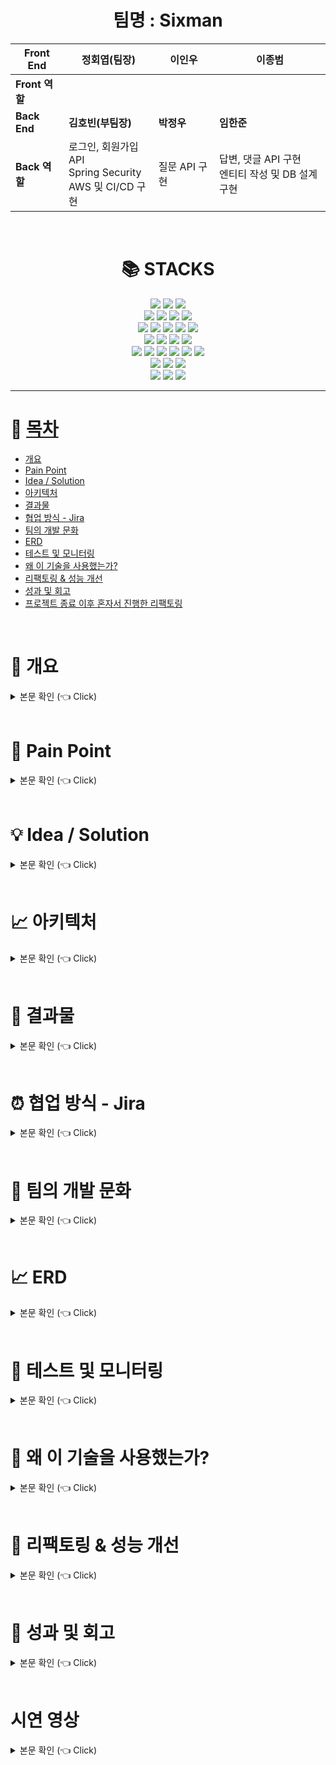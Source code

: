 
# <div align=center>팀명 : Sixman</div>

| **Front End**  | **정회엽(팀장)**                                             | **이인우**    | **이종범**                                           |
| -------------- | ------------------------------------------------------------ | ------------- | ---------------------------------------------------- |
| **Front 역할** |                                                              |               |                                                      |
| **Back End**   | **김호빈(부팀장)**                                           | **박정우**    | **임한준**                                           |
| **Back 역할**  | 로그인, 회원가입 API<br />Spring Security<br />AWS 및 CI/CD 구현 | 질문 API 구현 | 답변, 댓글 API 구현<br />엔티티 작성 및 DB 설계 구현 |

 <br>

# <div align=center>📚 STACKS</div>



<div align=center> 
  <img src="https://img.shields.io/badge/java-007396?style=for-the-badge&logo=java&logoColor=white"> 
  <img src="https://img.shields.io/badge/c++-00599C?style=for-the-badge&logo=c%2B%2B&logoColor=white">
  <img src="https://img.shields.io/badge/python-3776AB?style=for-the-badge&logo=python&logoColor=white"> 
  <br>
  <img src="https://img.shields.io/badge/html5-E34F26?style=for-the-badge&logo=html5&logoColor=white"> 
  <img src="https://img.shields.io/badge/css-1572B6?style=for-the-badge&logo=css3&logoColor=white"> 
  <img src="https://img.shields.io/badge/javascript-F7DF1E?style=for-the-badge&logo=javascript&logoColor=black"> 
  <img src="https://img.shields.io/badge/jquery-0769AD?style=for-the-badge&logo=jquery&logoColor=white">
  <br>

  <img src="https://img.shields.io/badge/oracle-F80000?style=for-the-badge&logo=oracle&logoColor=white"> 
  <img src="https://img.shields.io/badge/mysql-4479A1?style=for-the-badge&logo=mysql&logoColor=white"> 
  <img src="https://img.shields.io/badge/mariaDB-003545?style=for-the-badge&logo=mariaDB&logoColor=white"> 
  <img src="https://img.shields.io/badge/mongoDB-47A248?style=for-the-badge&logo=MongoDB&logoColor=white">
  <img src="https://img.shields.io/badge/firebase-FFCA28?style=for-the-badge&logo=firebase&logoColor=white">
  <br>

  <img src="https://img.shields.io/badge/react-61DAFB?style=for-the-badge&logo=react&logoColor=black"> 
  <img src="https://img.shields.io/badge/vue.js-4FC08D?style=for-the-badge&logo=vue.js&logoColor=white"> 
  <img src="https://img.shields.io/badge/angular.js-DD0031?style=for-the-badge&logo=angularjs&logoColor=white">
  <img src="https://img.shields.io/badge/node.js-339933?style=for-the-badge&logo=Node.js&logoColor=white">
  <br>

  <img src="https://img.shields.io/badge/spring-6DB33F?style=for-the-badge&logo=spring&logoColor=white"> 
  <img src="https://img.shields.io/badge/express-000000?style=for-the-badge&logo=express&logoColor=white">
  <img src="https://img.shields.io/badge/django-092E20?style=for-the-badge&logo=django&logoColor=white">
  <img src="https://img.shields.io/badge/flask-000000?style=for-the-badge&logo=flask&logoColor=white">
  <img src="https://img.shields.io/badge/flutter-02569B?style=for-the-badge&logo=flutter&logoColor=white">

  <img src="https://img.shields.io/badge/bootstrap-7952B3?style=for-the-badge&logo=bootstrap&logoColor=white">
  <br>

  <img src="https://img.shields.io/badge/linux-FCC624?style=for-the-badge&logo=linux&logoColor=black"> 
  <img src="https://img.shields.io/badge/amazonaws-232F3E?style=for-the-badge&logo=amazonaws&logoColor=white"> 
  <img src="https://img.shields.io/badge/apache tomcat-F8DC75?style=for-the-badge&logo=apachetomcat&logoColor=white">
  <br>

  <img src="https://img.shields.io/badge/github-181717?style=for-the-badge&logo=github&logoColor=white">
  <img src="https://img.shields.io/badge/git-F05032?style=for-the-badge&logo=git&logoColor=white">
  <img src="https://img.shields.io/badge/fontawesome-339AF0?style=for-the-badge&logo=fontawesome&logoColor=white">
  <br>
</div>





---

# 📝 [목차](#index) <a name = "index"></a>

- [개요](#outline)
- [Pain Point](#pain_point)
- [Idea / Solution](#idea)
- [아키텍처](#structure)
- [결과물](#outputs)
- [협업 방식 - Jira](#jira)
- [팀의 개발 문화](#culture)
- [ERD](#erd)  
- [테스트 및 모니터링](#test)
- [왜 이 기술을 사용했는가?](#why)
- [리팩토링 & 성능 개선](#refactoring)
- [성과 및 회고](#retrospection)
- [프로젝트 종료 이후 혼자서 진행한 리팩토링](#update)

<br>

# 📝 개요 <a name = "outline"></a>

<details>
   <summary> 본문 확인 (👈 Click)</summary>
<br />
취미 생활 및 자기계발 활동에 금전적으로 투자하는 사람들이 지속적으로 증가하고 있으며, 20 ~ 30대 대상 685명 설문조사 결과 사람들은 취미를 혼자보다 함께 즐기고 싶어할뿐만 아니라 전체의 75% 이상이
처음만나는 사람과도 함께 취미를 즐기고 싶다고 답변했습니다. 또한, 유료로 취미생활 및 자기계발 분야 참여시 전체의 63%가 오프라인 방식을 선호하였습니다.
저희는 취미 관련 오프라인 유료 클래스의 수요가 충분하다는 것을 파악하였고, 기존 업체들의 문제점들을 보완하여 오프라인 클래스 중개 플랫폼을 서비스하고자 합니다.
</details>

<br>

# 🧐 Pain Point <a name = "pain_point"></a>

<details>
   <summary> 본문 확인 (👈 Click)</summary>
<br />

### 현재 오프라인 취미 클래스 중개 업체들의 문제점

+ 기존 오프라인 취미 클래스 중개 업체의 문제점
    - 개인 중심의 서비스
        - 설문조사 결과 사람들은 취미를 함께 즐기는 것을 선호한다고 했지만, 정작 현재 업체들은 개인 신청위주로 서비스가 진행중 
        - 예를 들어, 클래스 수강신청 인원 상태가 0/8 인 상태에서, 취미를 타인과 함께 즐기고자 하는 고객이 클래스에 수강신청을 했을경우 1/8이 되지만, 최종적으로 해당 고객 이외에는 아무도 신청하지 않아 의도와는 다르게 혼자만 신청할 가능성 존재
        - 현재 수강신청 인원 상태가 0/8 인 경우, 함께 클래스를 즐기기 위해 서비스를 이용하는 고객은 심리적으로 신청하기를 꺼리게 됨
        - 클래스 모집 최소 단위가 존재하는 경우, 개인 신청 시 최악의 경우 클래스 자체가 개설 X
    - 취미가 비슷한 사람들을 모아주는 기능 X
    - 사용자간의 소통 기능 X
    - 단체 예약에 대한 할인 정책 X

<br>

+ 동호회 모임 어플
    - 전문적인 클래스 연결 X
    - 사람을 모아주는 역할만 하기 때문에 취미를 제대로 배우고 싶은 사람들에게 부적합
    - 30 ~ 50 명의 그룹으로 형성되어 있어 관리가 어려움

</details>

<br>

# 💡 Idea / Solution <a name = "idea"></a>

<details>
   <summary> 본문 확인 (👈 Click)</summary>
<br />

+ 그룹 시스템
    - 클래스 수강 신청 전에 취미가 비슷한 사람들을 찾고, 서로 소통할 수 있는 그룹을 만들 수 있는 기능
    - 그룹원간의 채팅 기능
    - 그룹원 초대 기능
    - 그룹원 프로필 확인 기능 -> 실제 오프라인 클래스 수강 전에 그룹원이 어떤 사람인지 확인 가능

<br>

+ 게시글 시스템
    - 그룹 생성 시, 모집글을 통해 특정 클래스를 지정해두고 함께 수강신청할 그룹원 모집 기능

<br>

+ 사용자 매칭 시스템
    - 원하는 지역, 취미, 나이, 시간, 인원 등을 입력 시 이를 기반으로 사용자들을 빠르게 하나의 그룹으로 묶어주는 매칭 시스템

<br>

+ 인원수에 따른 가격 변동 시스템
    - 단체 신청 시 인원당 가격 할인 폭 증가 -> 단체 신청 이점을 제공함으로써 그룹 서비스 사용을 유도
    - ex) 1인 신청시 인당 50,000원
    - ex) 2인 신청시 인당 48,000원

<br>

### 해결책 요약  
그룹 시스템을 통해 클래스에 수강신청하기 전에 취미가 비슷한 사람들을 모을 수 있는 기능을 제공합니다.  
이를 통해, 클래스를 함께 즐기고자 하는 고객이 최종적으로 클래스에 혼자 수강신청하게 되는 불상사를 막을 수 있습니다.  
또한, 클래스를 수강하기 전에 채팅을 통해 그룹원들 간에 소통이 가능합니다.  
그룹원들 모아서 클래스에 수강신청하는 것이 번거롭다면, 매칭시스템을 이용해 빠르게 그룹을 구성할 수 있습니다.  
만약 혼자 취미 클래스를 수강해도 상관이 없다면 바로 클래스에 수강신청을 진행할 수 있습니다.  
그룹 시스템을 통해 취미가 비슷한 사람들을 클래스 수강신청 전에 사전에 모을 수 있다는 점, 유저간의 소통할 수 있다는 점이 타 중개 서비스와의 가장 큰 차이점이므로 그룹 시스템의 이용을 유도하기 위해 단체로 클래스 수강신청을 진행할 경우, 인원에 따른 가격 할인폭 높여 그룹 시스템을 사용하도록 유도합니다.



</details>

<br>

# 📈 아키텍처  <a name = "structure"></a>

<details>
   <summary> 본문 확인 (👈 Click)</summary>
<br />

<div align="center">
 <img src="/images/structure.PNG" alt="structure">
</div>

- VPC로 논리적으로 격리된 공간을 만들고 외부 접근 제한
    + VPC가 외부와 통신이 가능하도록 Internet Gateway 를 구성하고 라우팅 테이블에서 Public Subnet(10.0.1.0/24, 10.0.2.0/24)과 연결
    + NAT Gateway를 구성하여 나머지 Private Subnet 리소스가 인터넷으로 트래픽이 통할 수 있도록 연결
    + Bastion EC2를 통해 Private Subnet EC2로 접근
- Jenkins와 CodeDeploy를 사용한 Blue Green 무중단 배포
- Load Balancer과 Auto Scaling으로 트래픽 분산
- Redis Cluster 및 Redis stat 모니터링 구축
- Log Monitor 용 ELK 구축
- 검색용 ELK Cluster 구축
- RDS(MySQL) 이중화 구성


보안을 위해 VPC 안에서 전체적인 AWS 환경을 구축하였고, 내부 접근에는 bastion EC2를 통해 접근하도록 설계했습니다.  
로드밸런서와 오토스캐일링으로 트래픽을 분산했으며, Jenkins와 CodeDeploy를 통해 blue green 무중단 배포 환경을 구축했습니다.  
검색 엔진의 경우 RDS의 데이터를 배치작업을 통해 Elastic Search로 로드하고 ELK 클러스터를 통해 안정적으로 구축했습니다.  
Redis 또한 클러스터로 구축하여 Master가 죽어도 FailOver되어 정상 작동하도록 구축했습니다.  
RDS의 경우 DB 이중화를 통해 부하를 줄여주었습니다.  
모니터링의 경우 Kibana와 Redis-stat를 사용했습니다.  


</details>

<br>

# 🎁 결과물  <a name = "outputs"></a>

<details>
   <summary> 본문 확인 (👈 Click)</summary>
<br />

## 앱
### 메인페이지

<div align="center">
 <img src="/images/main.PNG" alt="main">
</div>

+ 광고배너
+ 검색 버튼
+ 함께 할 친구 찾기 버튼
+ 8가지 카테고리 분류
+ 추천 클래스(회원 가입시 선택한 카테고리 기반)
+ 인기 클래스(조회수 기반)
+ 신규 클래스
+ 하단 네비게이션바 - 홈, 카테고리, 그룹, 찜, 마이

<br>

### 하단 네비게이션바
<div align="center">
 <img src="/images/navigation.PNG" alt="navigation">
</div>

+ 카테고리 : 다양한 카테고리분류와 지역별을 통해 필터링하여 클래스 검색 기능
+ 그룹 : 자신이 속한 그룹 목록
+ 찜
  + 내가 찜한 클래스
  + 내가 찜한 게시글
  + 내가 속한 그룹원들이 찜한 클래스
+ 마이 : 사용자 정보
  + 카카오 연동 로그인
  + 보유 리워드
  + 보유 쿠폰
  + 나의 게시글
  + 나의 클래스(결제, 결제 대기)
  + 나의 문의
  + 나의 리뷰

<br>

### 그룹 생성
<div align="center">
 <img src="/images/group_create.PNG" alt="group-create">
</div>

+ 클래스에 수강신청하기 전에 같이 수강할 사람을 모으기 위해 그룹을 생성

<br>


### 그룹 상세 페이지

<div align="center">
 <img src="/images/group.PNG" alt="group">
</div>

+ 그룹에 대한 요약 정보
+ 그룹원들이 찜한 클래스 공유
+ 그룹의 공통 태그 기반 클래스 추천
+ 그룹 리더의 경우, 사용자 초대 기능
+ 그룹원 목록 -> 클릭시 그룹원 프로필 확인 가능
+ 그룹원간의 채팅 기능 -> 채팅 대상 클릭시 프로필 확인 가능

<br>

### 게시글 생성

<div align="center">
 <img src="/images/group_bulletin_create.PNG" alt="group-bulletin-create">
</div>

+ 그룹을 생성했다면, 그룹원들을 모으기 위해 만드는 게시글
+ 마이페이지 나의 게시글에서 확인이 가능하며, 게시글 우측 하단의 버튼으로 활성화, 비활성화 가능

<br>

### 그룹원 모집 게시글 페이지 및 게시글 상세 페이지

<div align="center">
 <img src="/images/bulletin.PNG" alt="bulletin">
</div>

+ 그룹원 모집 게시글 페이지
  - 특정 클래스를 함께 수강신청할 사람들을 모집하는 곳
  - 게시글을 통해 모집이 번거롭다면, 상단의 있는 함께할 친구 매칭버튼을 클릭하여 빠르게 매칭이 가능
+ 게시글 상세 페이지
  - 게시글 모집 요약
  - 선택한 클래스 정보(함께 수강하고 싶은 클래스)
  - 해당 모집 게시글에 참여하고 있는 그룹원 정보
  - 좌측 하단 하트 버튼으로 게시글 찜
  - 참가신청 기능

<br>

### 매칭 시스템 - 함께 할 친구 매칭하기

<div align="center">
 <img src="/images/match.PNG" alt="matching">
</div>

+ 게시글을 통해 클래스를 함께 수강신청할 사람들을 모집하기 번거로울 경우, 빠르게 그룹을 형성해주는 기능
+ 매칭을 원하는 지역, 클래스 카테고리, 요일, 시간, 인원을 입력하면 이를 기반으로 빠르게 함께할 사람을 매칭하여 그룹 생성
+ 매칭중에는 '함께할 친구 매칭하기' 버튼 문구가 '함께할 친구 매칭중'으로 변경되고 이때 클릭 시 매칭 중단 가능

<br>

### 클래스 상세 페이지

<div align="center">
 <img src="/images/class.PNG" alt="class">
</div>

+ 클래스 상세 정보
+ 개인, 그룹 단위로 신청이 가능하며, 인원에 따른 가격 할인폭 변동
+ 하단에 고객에게 비슷한 카테고리 기반 다른 클래스 추천
+ 함께할 사람 찾기 버튼 클릭 시, 해당 클래스를 함께 들을 사람을 모집하는 게시글을 필터링하여 제시
+ 우측 상단에 공유 버튼 클릭시, 카카오톡으로 공유 또는 링크 복사 기능

<br>

### 클래스 검색 필터

<div align="center">
 <img src="/images/filter.PNG" alt="filter">
</div>

+ 다양한 필터링 검색 기능
  + 지역별, 인기순, 금액순 등등

<br>

### 알림
<div align="center">
 <img src="/images/app_alarm.PNG" alt="app_alarm">
</div>

+ 매칭, 이벤트 등을 알려주는 알림 기능

<br>

### 마이페이지
#### 회원가입 및 로그인
<div align="center">
 <img src="/images/sign-up.PNG" alt="sign-up">
</div>

<br>

#### 리워드

<div align="center">
 <img src="/images/reward.PNG" alt="reward">
</div>

<br>

#### 쿠폰
<div align="center">
 <img src="/images/coupon.PNG" alt="coupon">
</div>

<br>

#### 프로필 편집, 나의 게시글, 나의 클래스, 나의문의, 나의 리뷰
<div align="center">
 <img src="/images/mypage.PNG" alt="mypage">
</div>

<br>

### 결제

<div align="center">
 <img src="/images/payment.PNG" alt="payment">
</div>

<br>


## 디렉터 전용 웹
### 로그인 페이지
<div align="center">
 <img src="/images/web_director_login.PNG" alt="web_director_login">
</div>

<br>

### 메인 페이지
<div align="center">
 <img src="/images/web_director_main.PNG" alt="web-director-main">
</div>

<br>

### 디렉터 소개 수정
<div align="center">
 <img src="/images/web_director_edit.PNG" alt="web-director-edit">
</div>

<br>

### 공지사항 조회
<div align="center">
 <img src="/images/web_director_notice.PNG" alt="web-director-notice">
</div>

<br>

### 클래스 등록

#### 1. 기본 정보 입력
<div align="center">
 <img src="/images/web_director_class_create_1.PNG" alt="web-director-create-class-1">
</div>

+ 클래스 개설의 첫번째 단계로 기본적인 정보를 입력하는 페이지

<br>

#### 2. 상세 소개
<div align="center">
 <img src="/images/web_director_class_create_2.PNG" alt="web-director-create-class-2">
</div>

+ 클래스 개설의 두번째 단계로 클래스의 상세 소개를 입력하는 페이지

<br>

#### 3. 커리큘럼
<div align="center">
 <img src="/images/web_director_class_create_3.PNG" alt="web-director-create-class-3">
</div>

+ 클래스 개설의 세번째 단계로 커리큘럼을 입력하는 페이지

<br>

#### 4. 스케줄
<div align="center">
 <img src="/images/web_director_class_create_4.PNG" alt="web-director-create-class-4">
</div>

+ 클래스 개설의 네번째 단계로 클래스의 스케줄 정보를 입력하는 페이지

<br>

#### 5. 가격 및 쿠폰
<div align="center">
 <img src="/images/web_director_class_create_5.PNG" alt="web-director-create-class-5">
</div>

+ 클래스 개설의 다섯번째 단계로 클래스의 가격 정보 및 할인 쿠폰 정보를 입력하는 페이지

<br>

#### 6. 부가 정보
<div align="center">
 <img src="/images/web_director_class_create_6.PNG" alt="web-director-create-class-6">
</div>

+ 클래스 개설의 마지막 단계로 약관 동의를 입력받는 페이지

<br>


### 내 클래스 목록
<div align="center">
 <img src="/images/web_director_my_class_list.PNG" alt="web-director-my-class-list">
</div>

+ 내가 개설한 클래스의 상태를 볼 수 있는 페이지
  + 상태 : 진행중, 작성중, 검수중, 검수 거절, 종료
  + 검수가 완료된 클래스의 경우, 스케줄 정보만 변경 가능

<br>

### 클래스 관리
<div align="center">
 <img src="/images/web_class_manage.PNG" alt="web-class-manage">
</div>


+ 내가 개설한 클래스의 스케줄별 상태 및 정보를 조회할 수 있는 페이지

<br>


### 문의 관리

<div align="center">
 <img src="/images/web_director_question.PNG" alt="web-director_question">
</div>

+ 내가 개설한 클래스에 고객이 남긴 문의글을 확인하고 답글을 달 수 있는 페이지

<br>

### 리뷰 관리
<div align="center">
 <img src="/images/web_director_review.PNG" alt="web-director_review">
</div>

+ 내가 개설한 클래스에 고객이 남긴 리뷰를 확인하는 페이지

<br>

### 채팅
<div align="center">
 <img src="/images/web_director_chat.PNG" alt="web-director-chat">
</div>

+ 내가 개설한 클래스에 수강신청한 고객과 채팅하는 페이지


<br>

### 할인 쿠폰 관리

<div align="center">
 <img src="/images/web_director_coupon.PNG" alt="web-director-chat">
</div>

+ 내가 개설한 클래스에서 제공하고 있는 할인 쿠폰을 관리하는 페이지

<br>


## 백오피스 어드민 전용 웹
### 로그인 페이지
<div align="center">
 <img src="/images/web_admin_login.PNG" alt="web-admin-login">
</div>

<br>

### 알림 보내기
<div align="center">
 <img src="/images/web_admin_alarm.PNG" alt="web-admin-alarm">
</div>

+ 전체 유저에게 또는 특정 유저를 검색하여 해당 유저에게 알림을 보낼 수 있는 페이지

<br>

### 클래스 검수하기
<div align="center">
 <img src="/images/web_admin_check.PNG" alt="web-admin-check">
</div>

+ 디렉터가 등록한 클래스에 대해 검수를 진행하는 페이지
  + 적절한 경우, 승인
  + 적절하지 않은 경우, 거부

<br>

### 공지사항
<div align="center">
 <img src="/images/web_admin_notice.PNG" alt="web-admin-notice">
</div>

+ 공지사항을 생성, 수정, 삭제 할 수 있는 페이지

</details>

<br>


# ⏰ 협업 방식 - Jira <a name = "jira"></a>

<details>
   <summary> 본문 확인 (👈 Click)</summary>
<br />


<div align="center">
 <img src="/images/roadmap.PNG" alt="roadmap">
</div>

<div align="center">
 <img src="/images/kanban.PNG" alt="kanban">
</div>

<div align="center">
 <img src="/images/sprint.PNG" alt="sprint">
</div>

저희 팀은 협업 방식으로 Jira를 사용했습니다.  
프론트엔드와 백엔드 파트를 나누어서 구현해야할 큰 기능들을 에픽으로 정의하여 일정을 설정했고 하나의 에픽에 필요한 기능들인 task를 세세하게 나누었습니다.  
칸반보드를 통해 task들을 개발해야할 모든 기능들, 이번주에 개발해야할 기능, 개발 진행중, 개발 완료된 칸으로 옮기면서 한눈에 볼 수 있도록 진행했습니다.  
스프린트는 1주일 단위로 설정하여 Jira 내 Confluence에서 스프린트 주기동안 진행해야할 기능들을 정의하고 마음가짐과 스프린트를 마친 후 회고를 작성하는 방식으로 스프린트를 진행했습니다.  

</details>

<br>


# 🎈 팀의 개발 문화 <a name = "culture"></a>

<details>
   <summary> 본문 확인 (👈 Click)</summary>
<br />


## 수정에는 관대하게, 오류 시 질책보다는 배우자.
프로젝트 초기 설계 당시, 김기완 팀원이 인턴을 하면서 백엔드분들께 API를 변경해달라, 어떤 정보가 더 필요하다는 요청을 했을 때 백엔드 분들께서 별로 달갑지 않아 했던 경험을 이야기해 주었습니다.  
이 이야기를 듣고 팀원 셋 모두 능숙하지 않고 배워가는 과정이기에 초기 설계했던 API 설계가 잘못되어 수정이 필요한 부분은 필연적으로 발생할 것이라고 예상했고 이에 대해서는 껄끄러움 없이 이야기를 나누기로 했습니다.  
또한, 발생하는 오류에 대해서는 질책하기 보다는 함께 해결하고 이유와 해결책을 찾아나가기로 했습니다.  
실제로 백엔드에서 API 개발을 완료하고, 프론트로 넘겼을 때 작동하지 않았던 경험이 있는데 이에 대해서는 항상 왜 이런 문제가 발생했고, 어떻게 하여 해결할 수 있었다는 내용을 팀원끼리 공유하는 시간을 가졌습니다.  

<br>

## 백엔드 소통
백엔드는 고범석 팀원과 제(최준성)가 함께 담당했기 때문에 서로 많은 이야기를 나눌 수 있었습니다.  
기본적으로 저희는 프로젝트 초기에는 주 6일 풀타임, 프로젝트 중후반 부에는 주 5일 풀타임으로 만나서 개발을 진행했기 때문에 개발에 관해서 잘 안되고 있는 부분, 개선하고자 하는 부분, 도입하고자 하는 기술 선택의 기준에 대해서는 바로바로 이야기를 나눴습니다.  
따라서 부족한 부분에 대해서는 서로에게 바로 도움을 줄 수 있었고, 도입하고자 하는 기술에 대해서는 서로의 생각과 근거를 명확히 제시하면서 의견을 교환하고 정했습니다. 이에 대한 결과물은 뒤에 나오는 [왜 이 기술을 사용했는가?](#why), [리팩토링 & 성능 개선](#refactoring)에 정리했습니다.


</details>

<br>


# 📈 ERD <a name = "erd"></a>

<details>
   <summary> 본문 확인 (👈 Click)</summary>
<br />


<div align="center">
 <img src="/images/erd.png" alt="erd">
</div>

</details>

<br>

# 🔨 테스트 및 모니터링 <a name = "test"></a>

<details>
   <summary> 본문 확인 (👈 Click)</summary>
<br />

## Unit Test
<div align="center">
 <img src="/images/test.PNG" alt="test">
</div>

<br>

## nGrinder 부하 테스트
<div align="center">
 <img src="/images/ngrinder.PNG" alt="ngrinder">
</div>

처음 ngrinder을 사용해 테스트했을 때 RDS를 프리티어로 사용해서 TPS가 낮게 나왔습니다.  
프로젝트가 끝난 후에 성능을 높이면 어느정도 나올까 궁금하여 조금 높여서 테스트해서 보았습니다.  
따라서 위의 TPS가 높은 것들은 RDS 성능을 높였을 때 입니다.  

<br>

## Log Monitor
<div align="center">
 <img src="/images/log_monitor.PNG" alt="log">
</div>

+ ELK를 이용하여 구축한 로그 모니터링 페이지

<Br>

## Redis Monitor
<div align="center">
 <img src="/images/redis-monitor.PNG" alt="redis-monitor">
</div>

+ Redis-stat를 사용한 Redis 모니터링 페이지

</details>

<br>

# 💎 왜 이 기술을 사용했는가? <a name = "why"></a>

<details>
   <summary> 본문 확인 (👈 Click)</summary>
<br />

## API 문서화

<div align="center">
 <img src="/images/refac-docs.PNG" alt="refac-docs">
</div>

Jira로 일정관리를 하고 있었기에 프로젝트 초기에는 Jira Confluence를 사용하여 API 문서화를 진행했습니다.  
프로젝트 초기 단계가 지나 작성해야 하는 API들이 많아지면서 일일이 Confluence에 작성하고 확인하기가 번거로워졌기에 코드상으로 해결 가능한 Swagger를 적용하여 문서화를 진행했습니다.  
이후 프로젝트의 중후반 단계가 되었을 때, 정말 많은 API들을 만들게 되었는데 이 과정에서 Swagger의 단점이 명확하게 보이기 시작했습니다.
1. 문서화 작업을 위한 Swagger 애노테이션으로 인해 코드의 가독성이 떨어진다.
2. 테스트 기반이 아니기에 기능이 100% 동작한다고 확신할 수 없다.
3. 모든 오류에 대한 여러 가지 응답을 문서화할 수 없다.

위와 같은 문제를 Spring REST docs는 모두 해결할 수 있었기에 Spring REST docs로 전환하게 되었습니다.

<br>

## Querydsl
Spring Data JPA가 기본적으로 제공해주는 CRUD 메서드 및 쿼리 메서드 기능을 사용하더라도, 원하는 조건의 데이터를 수집하기 위해서는 필연적으로 JPQL을 작성하게 됩니다.  
간단한 로직을 작성하는데 큰 문제는 없으나, 복잡한 로직의 경우 개행이 포함된 쿼리 문자열이 상당히 길어집니다.  
JPQL 문자열에 오타 혹은 문법적인 오류가 존재하는 경우, 정적 쿼리라면 어플리케이션 로딩 시점에 이를 발견할 수 있으나 그 외는 런타임 시점에서 에러가 발생합니다.  
이러한 문제를 해결해 주는 것이 Querydsl이기에 Querydsl을 도입했습니다.  
Querydsl 도입으로 다음과 같은 이점을 얻었습니다.
+ 문자가 아닌 코드로 쿼리를 작성함으로써, 컴파일 시점에 문법 오류를 쉽게 확인할 수 있다.
+ 자동 완성 등 IDE의 도움을 받을 수 있다.
+ 동적인 쿼리 작성이 편리하다.
+ 쿼리 작성 시 제약 조건 등을 메서드 추출을 통해 재사용할 수 있다.

<br>

## 토근 저장소 MySQL -> Redis
로그인 관련해서는 JWT토큰을 이용해 구현했습니다.  
이 과정에서 Access Token과 Refresh Token의 유효시간이 지나게 되면 expire 되도록 처리를 해야했는데 이 과정을 MySQL에서 진행하기에는 부담이 되는 작업이었습니다.  
하지만 해당 작업을 Redis의 TTL기능을 사용하여 구현한다면 간단하게 처리할 수 있었기에 토큰 저장소로 Redis를 사용하게 되었습니다.  
Redis를 처음 사용해보는 것이기에 초기에는 하나의 EC2에 Redis를 띄워 사용하였으나, 멘토님의 조언을 듣고 조금 더 안전한 설계로 변경하게 되었습니다.
<div align="center">
 <img src="/images/refac-redis.PNG" alt="refac-redis">
</div>

설계 초기처럼 하나의 Redis만 사용할 경우, Redis가 죽어버리면 Redis를 사용하는 로직에 생기기 때문에 Master Redis 3대, Slave Redis 6대를 띄워 클러스터를 구축하였습니다.  
따라서 하나의 Master Redis가 죽어도 Failover을 통해 Slave가 Master로 승격되기 때문에 가용성을 높일 수 있었습니다.

<Br>


## RabbitMQ -> Redis Expire Event + Spring batch
<div align="center">
 <img src="/images/refac-message.PNG" alt="refac-message">
</div>

결제 과정에서 그룹 수강신청의 경우, 그룹이 신청한 스케줄에 대해서는 그룹 인원만큼의 여석은 다른 고객이 신청하지 못하도록 막아서 확보해야 했습니다.  
예를 들면, 0/8 인 상태에서 4명이 있는 그룹이 수강신청을 한다면 4/8 인 상태로 변경해야 했습니다. 이 과정에서 그룹원들이 결제할 때까지 시간을 무한정으로 줄 수 없기 때문에 30분으로 제한하도록 비즈니스 로직을 설계했습니다.  
따라서 30분이 지난 후에 결제가 완료되지 않았다면 해당 그룹의 수강 신청을 취소시켜야했습니다.  
처음에는 이 로직을 구현하기 위해서 RabbitMQ를 사용하여 다음과 같이 구현했습니다.

> 수강 신청시 RabbitMQ로 메시지를 보내고, RabbitMQ Delayed Message Plugin를 이용해 30분이 지난 후에 처리한다.

RabbitMQ를 처음 사용해 보는 기술이었기에 멘토님께 조언을 구했고 RabbitMQ도 결국 거대한 큐이기 때문에 30분 동안 저장해두고 처리하도록 설계할 경우, 수많은 요청이 몰리면 병목현상이 발생할 것이라는 조언을 받아 다른 방식을 도입해야 했습니다.  
프로젝트에서 캐시와 토큰 저장소로 Redis를 사용하고 있기에 'Redis의 TTL을 활용하면 이 문제를 해결할 수 있지 않을까?'라는 생각으로 설계를 다시 하기 시작했습니다.  
수강 신청 시 TTL을 30분으로 설정하여 redis에 저장해두고 TTL이 끝나면 pub/sub 방식으로 message를 쏘도록 만들어 준 뒤, Spring에서는 메시지 리스너를 구현해 메시지를 받아 로직을 수행하도록 구현했습니다.  
하지만 이 메시지가 100% 리스너에 도착한다고 보장할 수는 없기 때문에 이에 대한 안전 장치로 Spring batch + Quartz 를 사용하여 30분마다 배치 작업을 수행하도록 설계했습니다.

<br>

결과적으로 문제를 해결했지만 설계상으로 아직 해결하지 못한 부분이 남아있습니다.  
redis key expire이 pub/sub 방식으로 message를 전달하기 때문에 여러 서버에서 구독을 하게 된다면 중복해서 처리하게 되는 문제가 발생합니다. 따라서 프로젝트 구성에서는 하나의 서버가 이 로직을 담당했고 스케일 아웃은 못하고 스케일 업을 해야만 했습니다.  
이 문제는 그당시에는 해결하지 못했고 현재 kafka를 공부하면서 컨슈머 그룹을 사용하면 이 문제를 해결할 수 있을 것 같다는 생각이 듭니다.


<br>

## DB Replication
<div align="center">
 <img src="/images/refac-db.PNG" alt="refac-db">
</div>

초기에는 하나의 RDS를 가지고 모든 작업을 진행했습니다.  
하지만 트래픽이 늘어날 경우, 하나의 DB에서 쿼리를 모두 처리하기에는 병목현상이 발생할 가능성이 있다고 판단했습니다.  
따라서 DB 이중화를 도입했습니다.  
DB를 이중화할 경우, Master에서는 쓰기/수정/삭제 연산을 처리하고 Slave에서는 읽기 연산만을 처리하여 병목 현상을 줄일 수 있었습니다.

<br>

## 검색 기능 DB -> Elasticsearch
<div align="center">
 <img src="/images/refac-elasticsearch.PNG" alt="refac-elasticsearch">
</div>

기존에는 클래스 검색에 AWS RDS에서 데이터를 꺼내오도록 했으나 검색 성능 향상을 위해 Elastic Search로 전환했습니다.

<br>

## Flyway
<div align="center">
 <img src="/images/refac-flyway.PNG" alt="refac-flyway">
</div>

dev 환경에서는 단순히 ddl을 create-drop 또는 update 옵션을 사용하고 있었기에 DB에 대해 고민할 필요가 없었습니다.  
하지만 운영환경에서는 ddl을 validate 또는 none 옵션을 사용해야하기 때문에 초기에는 DB script를 뽑아서 별도로 관리를 했습니다.  
이후 기능이 추가되면서 script가 변경되는 일이 빈번해졌고, 매번 일일이 스크립트를 관리하는 것이 번거로울 뿐 아니라 실수하기 딱 좋은 부분이라 Flyway를 도입하여 데이터베이스 형상관리를 진행했습니다.

<br>

## Cloud Watch -> Kibana
<div align="center">
 <img src="/images/refac-monitor.PNG" alt="monitor">
</div>

초기 구축에서는 간단하게 Cloud Watch를 사용하고 로그 모니터링 환경을 구축했습니다.  
Cloud Watch만으로도 충분히 원하는 목적을 달성할 수 있었지만, 취업을 준비하는 입장에서 AWS 자원을 마음껏 사용할 수 있는 기회는 드물기 때문에 여러 가지를 도전해 보고 싶었습니다.  
마침 검색 엔진을 Elastic Search로 변경해서 성능을 높여보자는 의견이 팀에서 있었기에 여러 가지 도전을 해보고자 모니터링도 Kibana로 변경해서 구축하게 되었습니다.    
각 EC2에 filebeat를 심어주고 logstash에서 가공하여 elastic search로 보내도록 설계해서 구축하였습니다.

<br>


## Jenkins
<div align="center">
 <img src="/images/jenkins.PNG" alt="jenkins">
</div>

CI/CD 구축을 처음 진행해보기에 처음에는 가장 간단한 Travis CI로 구축을 연습하고 실제 프로젝트에 적용을 시도했습니다.  
하지만 SW Maestro에서 제공하는 Gitlab 계정으로 Gitlab, Travis CI 연동이 불가능했습니다.(프로젝트 진행 후반부에야 연동이 가능하도록 업데이트 되었습니다.)  
따라서 다른 선택지가 없어 Jenkins와 AWS CodeDeploy를 이용해 Blue Green 무중단 배포를 구축했습니다.  
프로젝트의 규모를 생각했을 때, 다양한 세팅과 서버를 구축해야하는 Jenkins가 최선의 선택은 아니라고 생각합니다.  
하지만, 경험적 측면에서는 서버를 구축하고 Jenkins의 다양한 플러그인을 사용해볼 수 있었다는 점에서 경험적으로 좋은 선택이었던 것 같습니다.

<br>

## 전체적인 AWS 구축 환경 구조 선택

초기에는 간단하게 Jenkins에서 EC2로 jar 파일을 넘겨 서버를 실행하도록 구성했습니다. 그러나 프로젝트가 점점 커지면서 문제가 발생했습니다.
1. 배포 과정에서 서비스가 중단된다.
2. 모든 트래픽을 하나의 서버가 받는다.
3. 보안에 문제가 있다.
4. java -jar로 서버를 껐다가 키는 명령어를 계속 입력하기 불편하다.

해결 방식
1, 2번 : 오토스케일링과 로드밸런서를 통해 트래픽을 분산시켰고 blue/green 배포 방식을 통해 무중단 배포를 구성했습니다.  
3번 : VPC를 구성하여 격리된 네트워크 공간을 만들어 다른 사람들이 접근하는 것을 막았고 bastion EC2를 두어 이를 통해 접근하도록 구성했습니다.  
4번 : 도커를 사용해서 서버를 띄워 명령어의 불편한 점을 해결했습니다.

이 과정에서 다시 문제가 발생했는데 EC2를 생성하는 오토스케일링의 기반 AMI에는 서버 파일이 없다는 것입니다.  
따라서 배포 시에 Jenkins에서 스프링 빌드 후 도커 파일을 빌드하여 생성된 이미지 파일을 도커 허브에 올리고 배포되는 서버와 오토스케일링으로 생성되는 EC2는 모두 도커 허브에 올라가 있는 이미지 파일을 받아서 서버를 실행하도록 구성했습니다.

위의 문제 상황들을 해결하여 최종적으로 Docker, Jenkins, Auto Scaling, Load Balancer, S3, CodeDeploy blue/green 를 사용한 AWS 환경을 구축하였습니다.  

+ 최종 프로젝트 적용 구조 : [링크](https://github.com/backtony/SW-Maestro-gjgs#structure)  
+ 구축 포스팅 : [링크](https://backtony.github.io/spring/aws/2021-08-28-spring-cicd-3/)

<br>

## 채팅
<div align="center">
 <img src="/images/refac-chat.PNG" alt="refac-chat">
</div>

초기에 채팅기능구현에 Socket.IO, Web RTC 등 다양한 시도를 했습니다. 하지만 앱에서의 최적화되어있지 않아 구현에 어려움이 있었습니다.  
그래서 실제 비즈니스에서 많이 활용 중인 Firebase의 데이터베이스를 사용하여 보다 앱 환경에서 최적화된 실시간 데이터 통신 서비스를 구현했습니다.

<br>

## CORS
<div align="center">
 <img src="/images/refac-cors.PNG" alt="refac-cors">
</div>

백엔드 서버 혹은 외부 API에서 데이터 요청 시 CORS 정책으로 인해 통신이 잘 이루어지지 않는 문제가 있었습니다.  
임시적인 방편으로 보편적으로 사용되는 “Access-Control-Allow-Origin” 헤더를 통해 해결을 시도했으나 이 또한 문제가 있어 Proxy서버와 DNS를 통해 해결을 하였습니다.

</details>

<br>

# 🚀 리팩토링 & 성능 개선 <a name = "refactoring"></a>

<details>
   <summary> 본문 확인 (👈 Click)</summary>
<br />

## 의미있는 이름과 함수
코드를 다시 되돌아보았을 때, 당시에는 이해할 수 있을 정도의 이름으로 지었다고 생각했으나 명확하게 와닿지 않는 네이밍들이 있었습니다.  
따라서 주석이 필요 없을 정도로 명확하게 변수명과 함수명을 수정하였고, 함수의 경우 예외를 던진다면 마지막에 OrThrow를 붙여주었습니다.  
함수에 대해서는 Clean Code에서 5줄 이내를 권장하고 있었습니다. 코드를 되돌아본 결과 생각보다 함수가 긴 것들이 존재했고 충분히 줄일 수 있는 수준의 내용들이었기에 할 수 있는 한에서 5줄 내외를 지키도록 수정했습니다.

<br>


## Bulk Query
<div align="center">
 <img src="/images/refac-bulk.PNG" alt="refac-bulk">
</div>

코드상 여러 곳에서 이런 문제가 발생했지만 회원가입시 선호하는 카테고리를 입력하는 부분을 예시로 작성하겠습니다.  
회원가입 시 선호하는 카테고리를 선택하게 됩니다.  

### 문제점
코드상 cascade를 이용해 따로 save하지 않아도 member를 save하면 같이 member_category가 save되도록 설계했습니다.  
또한, 고아 객체 orphanRemoval를 사용하여 삭제 또한 따로 delete 쿼리를 보내지 않아도 동작하도록 설계했습니다.  
개발자 입장에서는 위와 같은 설계로 코드를 작성하기가 매우 수월했고, 당연히 한번에 한방 쿼리가 나갈 것으로 예상했습니다.  
하지만 쿼리로그를 찍어본 결과 save와 delete 모두 한방 쿼리가 아니라 여러번의 쿼리가 나가는 것을 확인했습니다.  

### 해결책
<div align="center">
 <img src="/images/refac-bulk-solution.PNG" alt="refac-bulk-solution">
</div>

결론부터 말씀드리면, cascade를 제거했고 다음과 같이 수정했습니다.  
+ Insert의 경우 : JdbcTemplate.batchUpdate() 사용 
+ delete의 경우 : queryDsl의 in 쿼리 사용

<br>

#### Insert 해결책
해결책은 2가지가 존재했습니다.  
1. Table Id strategy를 SEQUENCE로 변경하고 Batch 작업
2. JdbcTemplate.batchUpdate() 사용

MySQL의 Table Id 전략은 대부분이 IDENTITY 전략을 사용하기도 하고, 저희는 이미 Id 전략을 IDENTITY 전략으로 사용하고 있었기에 Id전략을 변경하기에는 무리가 있었습니다. 
또한, Jdbc를 사용하는 것이 성능상 더 뛰어나다는 결과를 확인했습니다.
<div align="center">
 <img src="/images/refac-bulk-performance.PNG" alt="refac-bulk-performance">
</div>

[출처](https://homoefficio.github.io/2020/01/25/Spring-Data%EC%97%90%EC%84%9C-Batch-Insert-%EC%B5%9C%EC%A0%81%ED%99%94/)

<br>

#### Delete 해결책
이미 프로젝트에서 queryDsl를 사용하고 있어 이를 이용하는 것이 가장 간단했기 때문에 queryDsl의 delete in 쿼리를 사용하여 해결했습니다.

<br>

## JPA
JPA에 대해서는 서로 어느 정도 이해하고 있어, 적절한 fetch join을 사용하여 코딩했었기에 N+1 문제는 발생하지 않았습니다.  
하지만 연관관계에 대해서 문제가 있었습니다.  
가장 좋은 연관관계 설계는 단방향을 기초로 하되 필요하면 양방향 설계를 하는 것입니다.  
JPA 프로그래밍의 저자, 김영한 선생님의 의견을 빌리자면 다음과 같습니다.
>양방향으로 하면 복잡도가 높아지는 단점이 있지만 성능상 이점을 얻을 수 있습니다.  
>정말 성능이 너무 중요해서 쿼리 하나를 줄이는게 꼭 필요한 상황이라면 복잡해지더라도 최적화를 해야합니다.  
>반면에 쿼리가 하나 더 나가더라도 시스템 자원이 충분해서 성능에 영향을 미치는 것이 미미하다면 코드 복잡도를 낮게 유지하는 것이 더 중요합니다.

<div align="center">
 <img src="/images/refac-mapped.PNG" alt="refac-mapped">
</div>

기존 코드에는 왼쪽과 같이 무분별한 양방향 관계가 존재했고, 리팩토링 과정에서 불필요한 양방향 관계를 모두 끊어내고 정리했습니다.  

<br>

## QueryDsl 성능 개선
### exist 메서드 개선
<div align="center">
 <img src="/images/refac-querydsl-exist.PNG" alt="refac-querydsl-exist">
</div>

기본적으로 JPA에서 제공하는 exists는 조건에 해당하는 row 1개만 찾으면 바로 쿼리를 종료하기 때문에 전체를 찾아보지 않아 성능상 문제가 없습니다. 
하지만 조금이라도 복잡하게 되면 메소드명으로만 쿼리를 표현하기 어렵기 때문에 보통 @Query를 사용합니다.  
여기서 문제가 발생합니다. JPQL의 경우 select의 exists를 지원하지 않습니다.(where문의 exists는 지원) 따라서 count쿼리를 사용해야 하는데 이는 총 몇건인지 확인을 위해 전체를 봐야하기 때문에 성능이 나쁠 수 밖에 없습니다.  
이를 개선하기 위해서 Querydsl의 selectOne과 fetchFirst(= limit 1)을 사용해서 직접 exists 쿼리를 구현했습니다.  

<br>

### Cross Join 회피
<div align="center">
 <img src="/images/refac-querydsl-cross.PNG" alt="refac-querydsl-cross">
</div>

queryDsl은 용빼는 재주가 있는 것이 아니고 그저 편리하게 query를 날려주는 도구일 뿐인데 너무 안일하게 코드를 작성한 것이 문제였습니다.  
where 문에서 체이닝으로 타고 들어가기 때문에 cross join이 발생하게 되는데 이 부분은 join을 통해 cross join이 발생하지 않도록 수정했습니다.

<br>

### 조회컬럼 최소화하기
<div align="center">
 <img src="/images/refac-querydsl-minimize.PNG" alt="refac-querydsl-minimize">
</div>

엔티티에 수정이 필요한 경우라면, Entity를 꺼내야겠지만 이외의 경우라면 굳이 Entity를 꺼낼 필요가 없습니다.  
FK에 들어갈 Id가 필요한 경우라면 위와 같이 Id만을 가져와서 해당 엔티티를 새로 만들어 연관관계를 맞춰줄 수 있습니다.  
실제로 DB에서는 FK인 Id값만을 요구하기 때문입니다.  

<br>

<div align="center">
 <img src="/images/refac-querydsl-minimize-dto.PNG" alt="refac-querydsl-minimize-dto">
</div>

필요한 데이터가 명확하게 한정적이라면, 위와 같이 Member의 reward 총액 데이터값만 필요하다면 Member 엔티티를 꺼내서 찾는 것이 아니라, dto를 이용하여 필요한 데이터만 가져오도록 수정했습니다.  

<br>

## AOP
```java
@AfterReturning(value = "@annotation(CheckLeader)", returning = "team")
public void checkTeamLeader(Team team) {
    team.checkNotLeader(team.getLeader(), Member.from(getLeaderUsername()));
}
```
리워드 적립, 권한 체크 등 횡단 분리가 가능한 로직들은 AOP로 분리했습니다.  
<br>


## 테스트 코드
### 네이밍
테스트 함수의 이름을 카멜 케이스를 사용했습니다.  
하지만 스네이크 케이스가 조금 더 가독성이 좋다고 판단하여 테스트 함수명을 스네이크 케이스로 수정했습니다.  

<br>

### 상속
<div align="center">
 <img src="/images/refac-test-extends.PNG" alt="refac-test-extends">
</div>

테스트에 필요한 중복적인 코드는 상속을 통해 여러 번 작성하지 않아도 되도록 했습니다. 

<br>

### Test Container
<div align="center">
 <img src="/images/refac-testContainer.PNG" alt="refac-testContainer">
</div>

테스트에서는 H2 DB를 사용하지만, 실제 운영 DB는 MySQL를 사용하고 있기에 서로 문법이 100% 호환되지 않습니다.  
H2를 사용할 경우, Bulk Insert 부분에서 쿼리가 정확히 나가는지 확인할 수 없었습니다.  
Test 전체에서 MySQL Test Container을 띄워서 사용하기에는 수행 시간이 너무 오래걸리기에 호환되지 않는 문법에 한해서만 Test Container를 적용하여 테스트를 진행했습니다.

</details>

<br>

# 📌 성과 및 회고 <a name = "retrospection"></a>

<details>
   <summary> 본문 확인 (👈 Click)</summary>
<br />


앞서 기술적인 부분에 대해서는 모두 언급했고, 이 부분에서는 __비개발적인 측면__ 에서 저 [Backtony(최준성)](https://github.com/backtony)만의 개인적인 의견을 작성하겠습니다.  
<br>

## 이 프로젝트는 실패인가 성공인가?
프로젝트를 보는 관점에 따라서 다를 수 있겠지만, 프로젝트의 __상업적인 관점을 기준으로 봤을 때는 '실패'__ 라고 볼 수 있습니다.  
이유는 간단합니다. 배포를 진행할 계획이 없기 때문입니다.  
이 프로젝트는 비즈니스 모델 상, 해당 서비스를 배포하기 전에 클래스를 개설해줄 디렉터를 사전에 모집해야 합니다.  
이 부분은 개발의 영역과는 별개로 많은 시간이 소요될 것으로 예상됨과 더불어 나머지 두 팀원은 창업의 의사가 없기 때문에 저 혼자만의 힘으로는 진행하기 어려웠습니다.  
<br>

하지만 __개발자로서, 나의 성장 관점에서 보았을 때는 '성공'__ 이라고 생각합니다.  
프로젝트를 진행하면서 다양한 회사에 계신 팀장급 혹은 CTO 개발자 분들, 비슷한 나이대의 뛰어난 신입 개발자분들을 만나면서 인사이트를 얻을 수 있었습니다.  
기술적으로는 두말할 것도 없이 완벽한 경험이었습니다.  
이 프로젝트를 시작하기 전의 저는 비전공자였고, 프로젝트 경험도 없이 Spring에 대해 기초 지식만 알고있는 수준이었습니다.  
따라서 초기 프로젝트 구축 당시에는 Spring, JPA, Querydsl만으로 프로젝트를 구성했으나, 진행하는 과정에서 새롭게 필요한 기술들이 생기고 이에 대한 구축을 제가 담당하게 되면서 새로운 기술들을 익히게 되는 좋은 기회가 되었습니다.  
Redis 클러스터 구축, 쿼리 성능 개선 등등 많은 경험을 했지만 그중 가장 인상 깊었던 구축은 AWS의 전체적인 환경 구축이었습니다.  
팀이 프론트 1명 백엔드 2명으로 구성되어 있어 인원적으로 여유로운 상황이 아니었기에 한 명이 AWS 환경을 구축을 해야하는 상황이었습니다.  
작업을 빨리 끝낸 제가 이 역할을 담당하게 되면서 구축을 진행하게 됐는데 총 3번을 갈아엎으면서 진행한 만큼 그 뒤에 얻는 뿌듯함도 컸습니다.  
+ 1차 : [단순 Travis CI + Jar 배포](https://backtony.github.io/spring/aws/2021-08-22-spring-cicd-2/)
+ 2차 : [단순 Jenkins + Docker 배포](https://backtony.github.io/spring/aws/2021-08-08-spring-cicd-1/)
+ 3차 : 현재 프로젝트 [아키텍처](#structure), 구축 관련 [포스팅](https://backtony.github.io/spring/aws/2021-08-28-spring-cicd-3/)

<br>

## 아쉬운 점
### 기획적으로..
팀 구성 당시 제가 여러 가지의 아이디어를 제시했고, 그중에서 하나를 선택해서 진행하자는 의견이 조율되면서 제가 기획자로서의 역할을 담당하게 되었습니다.  
처음 진행해 보는 프로젝트였기에 아쉬움이 없을 수는 없지만, 아이디어 도출 단계에서 배포를 조금 더 신경 썼더라면 하는 아쉬움이 유독 남습니다.  
3명이서 반년 동안 매일같이 만나 아침부터 저녁까지 함께 사무실에서 열심히 노력할 결과물이 배포되어 사용자들에게 평가를 받을 수 있었다면 더할 나위 없이 좋은 경험이 되었을 것 같습니다.  
원래 SW 마에스트로를 시작하기 전부터 생각해왔고, SW 마에스트로에 합격하게 되면 꼭 하고 싶었던 주제가 있었는데 SW 마에스트로의 취지가 창업이었기에 수익모델이 불안정하여 우선순위가 밀린 아이디어가 있습니다. 다음에 SW 마에스트로 같이 프로젝트를 진행할 기회가 생긴다면 꼭 이 주제로 프로젝트를 진행해보고 싶다는 생각이 듭니다.

<br>

### 기술적으로..
사실 기술적으로는 정말 많은 경험을 했기에 큰 아쉬운 점은 없습니다.  
굳이 뽑자면 프로젝트에 사용되었으나 내가 사용하지 않은 기술이나 사용에 미숙했다고 느껴지는 기술입니다.  
ELK를 통한 로그 모니터링은 제가 구축하게 됬는데, ELK의 메인이 되는 검색 기술 구축에 있어서는 고범석 팀원이 담당하게 되었습니다.  
프로젝트가 끝난 이후 시간이 된다면 공부할 생각은 있지만, 개인적으로 Elastic Search보다는 Spring의 기초적인 부분을 되돌아보고 다른 기술에 더 관심이 있어 그 기술들을 먼저 공부한 뒤 여유가 생긴다면 그때 공부하고자 합니다.  
30분마다 작업이 수행되도록 해야하는 로직을 구현하는 과정에서 Spring batch와 Quartz를 사용하게 되었는데 Spring batch를 사용하면서 개인적으로 이해가 부족하다고 느꼈습니다.  
Spring batch에 관해서는 아직 잘 정리된 자료가 없지만, 프로젝트가 끝나고 나서 꼭 다시 공부하고자 합니다.  

<br>

__프로젝트 이후 공부한 내용__  
바로 앞서 '기술적으로..' 부분에서 아쉬웠던 내용을 프로젝트가 끝난 이후에 공부하고 포스팅했습니다.
+ [Spring batch](https://backtony.github.io/tag-spring-batch/)
+ [Spring data elasticsearch](https://github.com/backtony/spring-study/tree/master/spring-data-elasticsearch)




</details>

<br>

# 시연 영상

<details>
   <summary> 본문 확인 (👈 Click)</summary>
<br />


[시연 영상](https://www.youtube.com/watch?v=BDnmRlhpV-M)  
최종 발표 진행 중에 사용한 시연 영상입니다.

</details>
